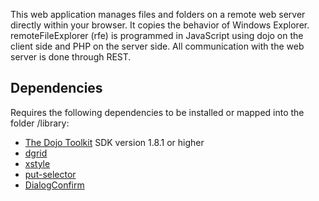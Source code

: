 This web application manages files and folders on a remote web server directly within your browser. It copies the behavior of Windows Explorer.
remoteFileExplorer (rfe) is programmed in JavaScript using dojo on the client side and PHP on the server side.
All communication with the web server is done through REST.

## Dependencies
Requires the following dependencies to be installed or mapped into the folder /library:
* [The Dojo Toolkit](http://dojotoolkit.org) SDK version 1.8.1 or higher
* [dgrid](https://github.com/SitePen/dgrid)
* [xstyle](https://github.com/kriszyp/xstyle)
* [put-selector](https://github.com/kriszyp/put-selector)
* [DialogConfirm](https://github.com/speich/DialogConfirm)
